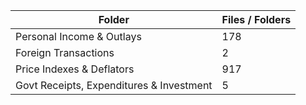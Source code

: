 | Folder                                   |   Files / Folders |
|------------------------------------------|-------------------|
| Personal Income & Outlays                |               178 |
| Foreign Transactions                     |                 2 |
| Price Indexes & Deflators                |               917 |
| Govt Receipts, Expenditures & Investment |                 5 |
